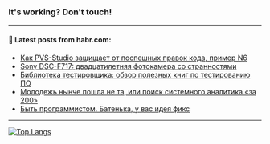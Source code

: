### It's working? Don't touch!

---
<!--
#### 🛠️ Technical stack:

![C++](https://img.shields.io/badge/C++-informational?logo=c%2B%2B&style=flat&logoColor=white&color=9C033A)
![Java](https://img.shields.io/badge/Java-informational?logo=java&style=flat&logoColor=white&color=007396)
![Kotlin](https://img.shields.io/badge/Kotlin-informational?logo=Kotlin&style=flat&logoColor=white&color=0095D5)
![JS](https://img.shields.io/badge/JS-informational?logo=javaScript&style=flat&logoColor=black&color=F7Df1E) <br>
![HTML5](https://img.shields.io/badge/HTML5-informational?logo=html5&style=flat&logoColor=white&color=E34F26)
![CSS3](https://img.shields.io/badge/CSS3-informational?logo=css3&style=flat&logoColor=white&color=157286)
![Sass](https://img.shields.io/badge/Saas-informational?logo=sass&style=flat&logoColor=white&color=hotpink)
![PHP](https://img.shields.io/badge/PHP-informational?logo=php&style=flat&logoColor=white&color=777BB4) <br>
![WebPAck](https://img.shields.io/badge/WebPack-informational?logo=webPack&style=flat&logoColor=white&color=FF6F00)
![Bootstrap](https://img.shields.io/badge/Bootstrap-informational?logo=Bootstrap&style=flat&logoColor=white&color=7952B3)
![MySQL](https://img.shields.io/badge/MySQL-informational?logo=MySQL&style=flat&logoColor=white&color=00f) <br>
![NodeJS](https://img.shields.io/badge/NodeJS-informational?logo=node.js&style=flat&logoColor=white&color=43853D)
![Spring](https://img.shields.io/badge/Spring-informational?logo=Spring&style=flat&logoColor=white&color=0A9EDC)
![Angular](https://img.shields.io/badge/Vue-informational?logo=vue.js&style=flat&logoColor=white&color=red)
![Git](https://img.shields.io/badge/Git-informational?logo=git&style=flat&logoColor=white&color=darkorange)

___
-->

#### 💬 Latest posts from habr.com:

<!-- BLOG-POST-LIST:START -->
- [Как PVS-Studio защищает от поспешных правок кода, пример N6](https://habr.com/ru/post/694586/?utm_source=habrahabr&utm_medium=rss&utm_campaign=694586)
- [Sony DSC-F717: двадцатилетняя фотокамера со странностями](https://habr.com/ru/post/694544/?utm_source=habrahabr&utm_medium=rss&utm_campaign=694544)
- [Библиотека тестировщика: обзор полезных книг по тестированию ПО](https://habr.com/ru/post/694548/?utm_source=habrahabr&utm_medium=rss&utm_campaign=694548)
- [Молодежь нынче пошла не та, или поиск системного аналитика «за 200»](https://habr.com/ru/post/694478/?utm_source=habrahabr&utm_medium=rss&utm_campaign=694478)
- [Быть программистом. Батенька, у вас идея фикс](https://habr.com/ru/post/694472/?utm_source=habrahabr&utm_medium=rss&utm_campaign=694472)
<!-- BLOG-POST-LIST:END -->

---

[![Top Langs](https://github-readme-stats.vercel.app/api/top-langs/?username=zloylis&layout=compact&hide_border=true&theme=dracula)](https://github.com/zloylis)
